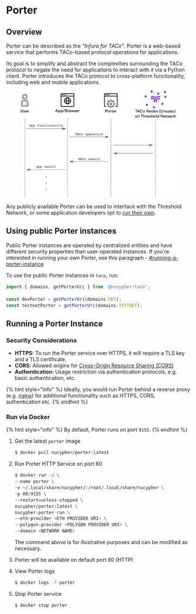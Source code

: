 # Porter

## Overview

Porter can be described as the _“Infura for TACo”_. Porter is a web-based service that performs TACo-based protocol operations for applications.

Its goal is to simplify and abstract the complexities surrounding the TACo protocol to negate the need for applications to interact with it via a Python client. Porter introduces the TACo protocol to cross-platform functionality, including web and mobile applications.

<figure><img src="../../.gitbook/assets/porter_diagram.png" alt=""><figcaption></figcaption></figure>

Any publicly available Porter can be used to interface with the Threshold Network, or some application developers opt to [run their own](porter.md#running-a-porter-instance).

## Using public Porter instances

Public Porter instances are operated by centralized entities and have different security properties than user-operated instances. If you're interested in running your own Porter, see this paragraph - [#running-a-porter-instance](porter.md#running-a-porter-instance "mention")

To use the public Porter instances in `taco`, run:

```typescript
import { domains, getPorterUri } from '@nucypher/taco';

const devPorter = getPorterUri(domains.DEV);
const testnetPorter = getPorterUri(domains.TESTNET);
```

## Running a Porter Instance

### Security Considerations

* **HTTPS:** To run the Porter service over HTTPS, it will require a TLS key and a TLS certificate.
* **CORS:** Allowed origins for [Cross-Origin Resource Sharing (CORS)](https://en.wikipedia.org/wiki/Cross-origin\_resource\_sharing)
* **Authentication:** Usage restriction via authentication protocols, e.g. basic authentication, etc.

{% hint style="info" %}
Ideally, you would run Porter behind a reverse proxy (e.g. [nginx](https://www.nginx.com/)) for additional functionality such as HTTPS, CORS, authentication etc.
{% endhint %}

### Run via Docker

{% hint style="info" %}
By default, Porter runs on port `9155`.
{% endhint %}

1.  Get the latest `porter` image

    ```bash
    $ docker pull nucypher/porter:latest
    ```
2.  Run Porter HTTP Service on port 80

    ```bash
    $ docker run -d \
    --name porter \
    -v ~/.local/share/nucypher/:/root/.local/share/nucypher \
    -p 80:9155 \
    --restart=unless-stopped \
    nucypher/porter:latest \
    nucypher-porter run \
    --eth-provider <ETH PROVIDER URI> \
    --polygon-provider <POLYGON PROVIDER URI> \
    --domain <NETWORK NAME>
    ```

    The command above is for illustrative purposes and can be modified as necessary.&#x20;
3. Porter will be available on default port 80 (HTTP)
4.  View Porter logs

    ```bash
    $ docker logs -f porter
    ```
5.  Stop Porter service

    ```bash
    $ docker stop porter
    ```

